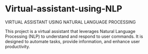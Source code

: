 # Virtual-assistant-using-NLP
VIRTUAL ASSISTANT USING NATURAL  LANGUAGE PROCESSING

This project is a virtual assistant that leverages Natural Language Processing (NLP) to understand and respond to user commands. It is designed to automate tasks, provide information, and enhance user productivity.
